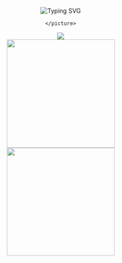 <div align="center">
    <img src="https://readme-typing-svg.demolab.com?duration=8000&size=28&color=70a5fd&font=Rubik Pixels&pause=5000&center=true&vCenter=true&width=800&lines=log('Hello World!')" alt="Typing SVG" />
</div>
<div align="center">
    <picture>

    </picture>
</div>
<div align="center">
    <img src="https://github-readme-activity-graph.cyclic.app/graph?username=delete-cloud&theme=tokyo-night">
<div>
<div align="center">
    <img src="https://github-readme-stats.vercel.app/api?username=delete-cloude&count_private=true&theme=tokyonight"
        align="center"
        height=251rm>
    <img src="https://github-readme-stats.vercel.app/api/top-langs/?username=delete-cloude&theme=tokyonight"
        align="center"
        height=250rm>
</div>
